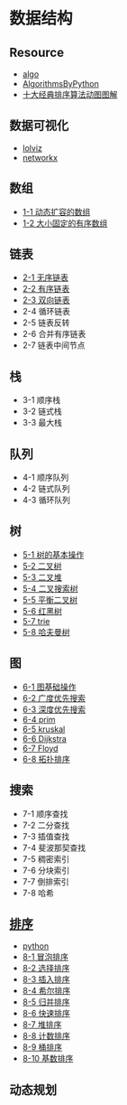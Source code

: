 # 数据结构

## Resource

- [algo](https://github.com/wangzheng0822/algo)
- [AlgorithmsByPython](https://github.com/Jack-Lee-Hiter/AlgorithmsByPython)
- [十大经典排序算法动图图解](https://blog.csdn.net/zhangshk_/article/details/82911093)

## 数据可视化

- [lolviz](https://github.com/parrt/lolviz)
- [networkx](https://www.osgeo.cn/networkx/tutorial.html)

## 数组

- [1-1 动态扩容的数组](1.1_dynamicArray.py)
- [1-2 大小固定的有序数组](1.2_orderArray.py)

## 链表

- [2-1 无序链表](2.1_unOrderList.py)
- [2-2 有序链表](2.2_orderList.py)
- [2-3 双向链表](2.3_biList.py)
- 2-4 循环链表
- 2-5 链表反转
- 2-6 合并有序链表
- 2-7 链表中间节点

## 栈

- 3-1 顺序栈
- 3-2 链式栈
- 3-3 最大栈

## 队列

- 4-1 顺序队列
- 4-2 链式队列
- 4-3 循环队列

## 树

- [5-1 树的基本操作](utils.py)
- [5-2 二叉树](5.2_binaryTree.py)
- [5-3 二叉堆](5.3_binaryHeap.py)
- [5-4 二叉搜索树](5.4_binarySearchTree.py)
- [5-5 平衡二叉树](5.5_avlTree.py)
- [5-6 红黑树](5.6_rbTree.py)
- [5-7 trie](5.7_trie.py)
- [5-8 哈夫曼树](5.8_huffmanTree.py)

## 图

- [6-1 图基础操作](6.1_networkx.py)
- [6-2 广度优先搜索](6.2_bfs.py)
- [6-3 深度优先搜索](6.3_dfs.py)
- [6-4 prim](6.4_prim.py)
- [6-5 kruskal](6.5_kruskal.py)
- [6-6 Dijkstra](6.6_dijkstra.py)
- [6-7 Floyd](6.7_floyd.py)
- [6-8 拓扑排序](6.8_topologic.py)

## 搜索

- 7-1 顺序查找
- 7-2 二分查找
- 7-3 插值查找
- 7-4 斐波那契查找
- 7-5 稠密索引
- 7-6 分块索引
- 7-7 倒排索引
- 7-8 哈希

## [排序](https://blog.csdn.net/weixin_41190227/article/details/86600821)

- [python](8_sort.py)
- [8-1 冒泡排序](./sort/8.1_bubble.md)
- [8-2 选择排序](./sort/8.2_select.md)
- [8-3 插入排序](./sort/8.3_insert.md)
- [8-4 希尔排序](./sort/8.4_shell.md)
- [8-5 归并排序](./sort/8.5_merge.md)
- [8-6 快速排序](./sort/8.6_quick.md)
- [8-7 堆排序](./sort/8.7_heap.md)
- [8-8 计数排序](./sort/8.8_count.md)
- [8-9 桶排序](./sort/8.9_bucket.md)
- [8-10 基数排序](./sort/8.10_radix.md)

## 动态规划
